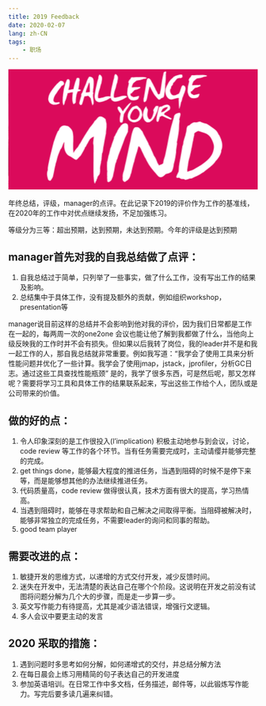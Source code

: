 ```yaml
---
title: 2019 Feedback
date: 2020-02-07
lang: zh-CN
tags: 
	- 职场
---
```


![2019-feedback](/images/2019-feedback.png)

年终总结，评级，manager的点评。在此记录下2019的评价作为工作的基准线，在2020年的工作中对优点继续发扬，不足加强练习。

等级分为三等：超出预期，达到预期，未达到预期。今年的评级是达到预期

## manager首先对我的自我总结做了点评：

1. 自我总结过于简单，只列举了一些事实，做了什么工作，没有写出工作的结果及影响。
2. 总结集中于具体工作，没有提及额外的贡献，例如组织workshop，presentation等

manager说目前这样的总结并不会影响到他对我的评价，因为我们日常都是工作在一起的，每两周一次的one2one  会议也能让他了解到我都做了什么，当他向上级反映我的工作时并不会有损失。但如果以后我转了岗位，我的leader并不是和我一起工作的人，那自我总结就非常重要。例如我写道：“我学会了使用工具来分析性能问题并优化了一些计算。我学会了使用jmap，jstack，jprofiler，分析GC日志。通过这些工具查找性能瓶颈” 是的，我学了很多东西，可是然后呢，那又怎样呢？需要将学习工具和具体工作的结果联系起来，写出这些工作给个人，团队或是公司带来的价值。

## 做的好的点：

1. 令人印象深刻的是工作很投入(l’implication) 积极主动地参与到会议，讨论，code review 等工作的各个环节。当有任务需要完成时，主动请缨并能够完整的完成。
2. get things done，能够最大程度的推进任务，当遇到阻碍的时候不是停下来等，而是能够想其他的办法继续推进任务。
3. 代码质量高，code review 做得很认真，技术方面有很大的提高，学习热情高。
4. 当遇到阻碍时，能够在寻求帮助和自己解决之间取得平衡。当阻碍被解决时，能够非常独立的完成任务，不需要leader的询问和同事的帮助。
5. good team player

## 需要改进的点：

1. 敏捷开发的思维方式，以递增的方式交付开发，减少反馈时间。
2. 迷失在开发中，无法清楚的表达自己在哪个个阶段。这说明在开发之前没有试图将问题分解为几个大的步骤，而是走一步算一步。
3. 英文写作能力有待提高，尤其是减少语法错误，增强行文逻辑。
4. 多人会议中要更主动的发言

## 2020 采取的措施：

1. 遇到问题时多思考如何分解，如何递增式的交付，并总结分解方法
2. 在每日晨会上练习用精简的句子表达自己的开发进度
3. 参加英语培训。在日常工作中多文档，任务描述，邮件等，以此锻炼写作能力。写完后要多读几遍来纠错。